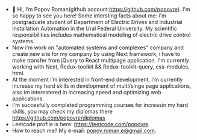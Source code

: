 - 👋 Hi, I’m Popov Roman(github account:https://github.com/popovre). I'm so happy to see you here! Some intersting facts about me: i'm postgraduate student of Department of Electric Drives and Industrial Installation Automation in the Ural Federal University. My scientific responsibilities includes mathematical modeling of electric drive control systems.
-  Now i'm work on "automated systems and complexes" company and create new site for my company by using Next framework, i have to make transfer from jQuery to React multipage application. I'm currently working with Next, Redux-toolkit && Redux-toolkit-query, css-modules, html.  
-  At the moment i’m interested in front-end development, i'm currently increase my hard skills in development of multi/singe page applications, also im interestered in increasing speed and optimizing web applications.
-  I'm succesfully completed programming courses for increasin my hard skills, you may check my diplomas there https://github.com/popovre/diplomas
-  Leetcode profile is here: https://leetcode.com/popovre.
-  How to reach me? My e-mail: popov.roman.e@gmail.com.
  
